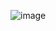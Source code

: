 ![image](https://github.com/kyoungminSong/Kyoungmin_week03_d3/assets/162668642/555dccd8-7004-49dd-ba43-aaf7938d2358)
